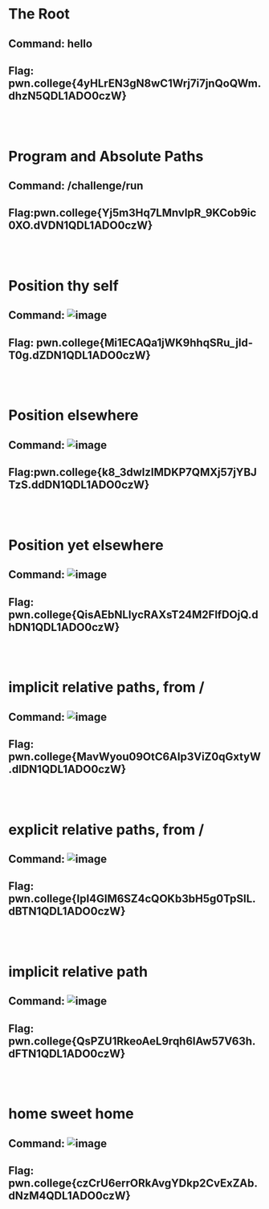 # The Root
## Command: hello
## Flag: pwn.college{4yHLrEN3gN8wC1Wrj7i7jnQoQWm.dhzN5QDL1ADO0czW}
<br> <br>
# Program and Absolute Paths
## Command: /challenge/run
## Flag:pwn.college{Yj5m3Hq7LMnvlpR_9KCob9ic0XO.dVDN1QDL1ADO0czW}
<br> <br>
# Position thy self
## Command: ![image](https://github.com/user-attachments/assets/8c6bc61c-5051-491d-a746-faf3e41a7844)

## Flag: pwn.college{Mi1ECAQa1jWK9hhqSRu_jld-T0g.dZDN1QDL1ADO0czW}
<br> <br>

# Position elsewhere
## Command: ![image](https://github.com/user-attachments/assets/e56bba2f-d08f-43cd-9fc3-0ccb9fe734ba)

## Flag:pwn.college{k8_3dwlzIMDKP7QMXj57jYBJTzS.ddDN1QDL1ADO0czW}
<br> <br>

# Position yet elsewhere
## Command: ![image](https://github.com/user-attachments/assets/c3cea989-d677-45bd-8fbc-2bf5831bf7d1)

## Flag: pwn.college{QisAEbNLlycRAXsT24M2FlfDOjQ.dhDN1QDL1ADO0czW}
<br> <br>

# implicit relative paths, from /
## Command: ![image](https://github.com/user-attachments/assets/156bac15-286e-4504-948c-a66dc483c77a)

## Flag: pwn.college{MavWyou09OtC6AIp3ViZ0qGxtyW.dlDN1QDL1ADO0czW}
<br> <br>

# explicit relative paths, from / 
## Command: ![image](https://github.com/user-attachments/assets/b1b60a35-3e0a-415f-9562-228c9c81b6f9)

## Flag: pwn.college{IpI4GIM6SZ4cQOKb3bH5g0TpSIL.dBTN1QDL1ADO0czW}
<br> <br>

# implicit relative path
## Command: ![image](https://github.com/user-attachments/assets/1b9bc21e-ac93-49c0-b1c0-48ccf9baf718)

## Flag: pwn.college{QsPZU1RkeoAeL9rqh6lAw57V63h.dFTN1QDL1ADO0czW}
<br> <br>

# home sweet home
## Command: ![image](https://github.com/user-attachments/assets/f2eea50a-724f-40bb-89bb-5e33daada8e1)

## Flag: pwn.college{czCrU6errORkAvgYDkp2CvExZAb.dNzM4QDL1ADO0czW}

